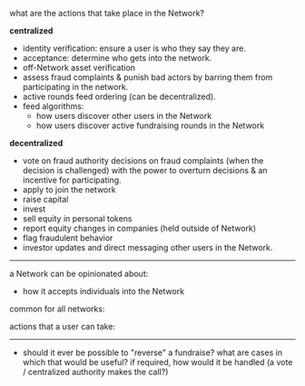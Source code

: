 what are the actions that take place in the Network?

**centralized**
- identity verification: ensure a user is who they say they are.
- acceptance: determine who gets into the network.
- off-Network asset verification
- assess fraud complaints & punish bad actors by barring them from participating in the network.
- active rounds feed ordering (can be decentralized).
- feed algorithms:
	- how users discover other users in the Network
	- how users discover active fundraising rounds in the Network

**decentralized**
- vote on fraud authority decisions on fraud complaints (when the decision is challenged) with the power to overturn decisions & an incentive for participating.
- apply to join the network
- raise capital
- invest
- sell equity in personal tokens
- report equity changes in companies (held outside of Network)
- flag fraudulent behavior
- investor updates and direct messaging other users in the Network.

---

a Network can be opinionated about:
- how it accepts individuals into the Network

common for all networks:

actions that a user can take:

---
- should it ever be possible to "reverse" a fundraise? what are cases in which that would be useful? if required, how would it be handled (a vote / centralized authority makes the call?)